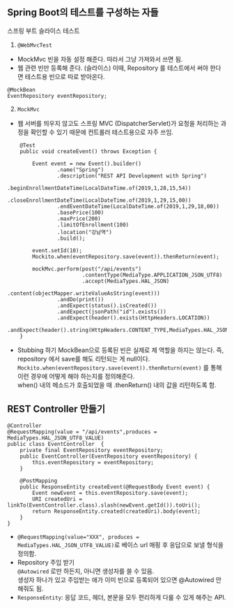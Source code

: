 

## Spring Boot의 테스트를 구성하는 자들
스프링 부트 슬라이스 테스트 
1. `@WebMvcTest `
* MockMvc 빈을 자동 설정 해준다. 따라서 그냥 가져와서 쓰면 됨. 
* 웹 관련 빈만 등록해 준다. (슬라이스)
이때, Repository 를 테스트에서 써야 한다면 테스트용 빈으로 따로 받아온다.
```
@MockBean
EventRepository eventRepository;
```

2. `MockMvc` 
* 웹 서버를 띄우지 않고도 스프링 MVC (DispatcherServlet)가 요청을 처리하는 과정을 확인할 수 있기 때문에 컨트롤러 테스트용으로 자주 쓰임.
```
    @Test
    public void createEvent() throws Exception {

        Event event = new Event().builder()
                .name("Spring")
                .description("REST API Development with Spring")
                .beginEnrollmentDateTime(LocalDateTime.of(2019,1,28,15,54))
                .closeEnrollmentDateTime(LocalDateTime.of(2019,1,29,15,00))
                .endEventDateTime(LocalDateTime.of(2019,1,29,18,00))
                .basePrice(100)
                .maxPrice(200)
                .limitOfEnrollment(100)
                .location("강남역")
                .build();

        event.setId(10);
        Mockito.when(eventRepository.save(event)).thenReturn(event);

        mockMvc.perform(post("/api/events")
                        .contentType(MediaType.APPLICATION_JSON_UTF8)
                        .accept(MediaTypes.HAL_JSON)
                        .content(objectMapper.writeValueAsString(event)))
                .andDo(print())
                .andExpect(status().isCreated())
                .andExpect(jsonPath("id").exists())
                .andExpect(header().exists(HttpHeaders.LOCATION))
                .andExpect(header().string(HttpHeaders.CONTENT_TYPE,MediaTypes.HAL_JSON_UTF8_VALUE));
    }
```
* Stubbing 하기
MockBean으로 등록된 빈은 실제로 제 역할을 하지는 않는다. 즉, repository 에서 save를 해도 리턴되는 게 null이다.<br />
`Mockito.when(eventRepository.save(event)).thenReturn(event)` 를 통해 이런 경우에 어떻게 해야 하는지를 정의해준다.<br />
when() 내의 메소드가 호출되었을 때 .thenReturn() 내의 값을 리턴하도록 함.<br />



## REST Controller 만들기
```
@Controller
@RequestMapping(value = "/api/events",produces = MediaTypes.HAL_JSON_UTF8_VALUE)
public class EventController  {
    private final EventRepository eventRepository;
    public EventController(EventRepository eventRepository) {
        this.eventRepository = eventRepository;
    }

    @PostMapping
    public ResponseEntity createEvent(@RequestBody Event event) {
        Event newEvent = this.eventRepository.save(event);
        URI createdUri = linkTo(EventController.class).slash(newEvent.getId()).toUri();
        return ResponseEntity.created(createdUri).body(event);
    }
}
```
* `@RequestMapping(value="XXX", produces = MediaTypes.HAL_JSON_UTF8_VALUE)`로 베이스 url 매핑 후 응답으로 보낼 형식을 정의함.
* Repository 주입 받기 <br />
`@Autowired` 로만 하든지, 아니면 생성자를 쓸 수 있음. <br />
생성자 하나가 있고 주입받는 애가 이미 빈으로 등록되어 있으면 @Autowired 안해줘도 됨.<br />
* `ResponseEntity`: 응답 코드, 헤더, 본문을 모두 편리하게 다룰 수 있게 해주는 API. 
